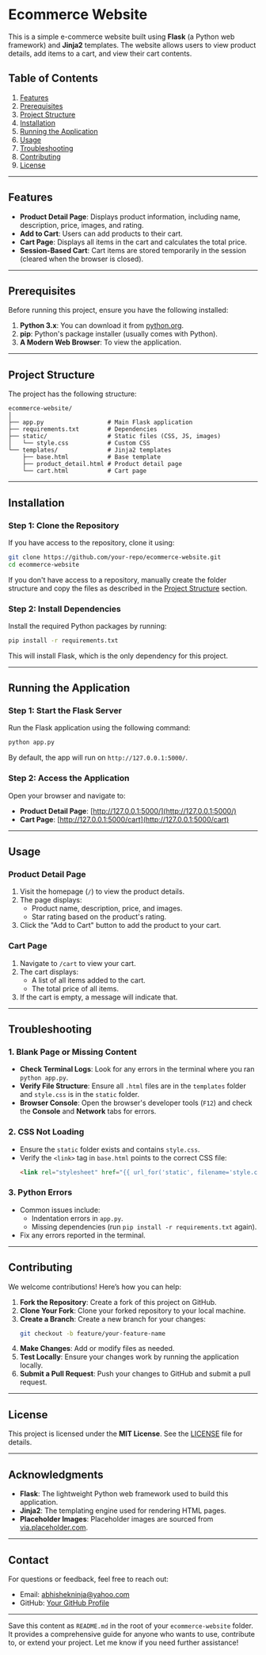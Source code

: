 # Ecommerce Website

This is a simple e-commerce website built using **Flask** (a Python web framework) and **Jinja2** templates. The website allows users to view product details, add items to a cart, and view their cart contents.

## Table of Contents

1. [Features](#features)
2. [Prerequisites](#prerequisites)
3. [Project Structure](#project-structure)
4. [Installation](#installation)
5. [Running the Application](#running-the-application)
6. [Usage](#usage)
7. [Troubleshooting](#troubleshooting)
8. [Contributing](#contributing)
9. [License](#license)

---

## Features

- **Product Detail Page**: Displays product information, including name, description, price, images, and rating.
- **Add to Cart**: Users can add products to their cart.
- **Cart Page**: Displays all items in the cart and calculates the total price.
- **Session-Based Cart**: Cart items are stored temporarily in the session (cleared when the browser is closed).

---

## Prerequisites

Before running this project, ensure you have the following installed:

1. **Python 3.x**: You can download it from [python.org](https://www.python.org/downloads/).
2. **pip**: Python's package installer (usually comes with Python).
3. **A Modern Web Browser**: To view the application.

---

## Project Structure

The project has the following structure:

```
ecommerce-website/
│
├── app.py                  # Main Flask application
├── requirements.txt        # Dependencies
├── static/                 # Static files (CSS, JS, images)
│   └── style.css           # Custom CSS
└── templates/              # Jinja2 templates
    ├── base.html           # Base template
    ├── product_detail.html # Product detail page
    └── cart.html           # Cart page
```

---

## Installation

### Step 1: Clone the Repository

If you have access to the repository, clone it using:

```bash
git clone https://github.com/your-repo/ecommerce-website.git
cd ecommerce-website
```

If you don't have access to a repository, manually create the folder structure and copy the files as described in the [Project Structure](#project-structure) section.

### Step 2: Install Dependencies

Install the required Python packages by running:

```bash
pip install -r requirements.txt
```

This will install Flask, which is the only dependency for this project.

---

## Running the Application

### Step 1: Start the Flask Server

Run the Flask application using the following command:

```bash
python app.py
```

By default, the app will run on `http://127.0.0.1:5000/`.

### Step 2: Access the Application

Open your browser and navigate to:

- **Product Detail Page**: [http://127.0.0.1:5000/](http://127.0.0.1:5000/)
- **Cart Page**: [http://127.0.0.1:5000/cart](http://127.0.0.1:5000/cart)

---

## Usage

### Product Detail Page

1. Visit the homepage (`/`) to view the product details.
2. The page displays:
   - Product name, description, price, and images.
   - Star rating based on the product's rating.
3. Click the "Add to Cart" button to add the product to your cart.

### Cart Page

1. Navigate to `/cart` to view your cart.
2. The cart displays:
   - A list of all items added to the cart.
   - The total price of all items.
3. If the cart is empty, a message will indicate that.

---

## Troubleshooting

### 1. Blank Page or Missing Content

- **Check Terminal Logs**: Look for any errors in the terminal where you ran `python app.py`.
- **Verify File Structure**: Ensure all `.html` files are in the `templates` folder and `style.css` is in the `static` folder.
- **Browser Console**: Open the browser's developer tools (`F12`) and check the **Console** and **Network** tabs for errors.

### 2. CSS Not Loading

- Ensure the `static` folder exists and contains `style.css`.
- Verify the `<link>` tag in `base.html` points to the correct CSS file:
  ```html
  <link rel="stylesheet" href="{{ url_for('static', filename='style.css') }}">
  ```

### 3. Python Errors

- Common issues include:
  - Indentation errors in `app.py`.
  - Missing dependencies (run `pip install -r requirements.txt` again).
- Fix any errors reported in the terminal.

---

## Contributing

We welcome contributions! Here’s how you can help:

1. **Fork the Repository**: Create a fork of this project on GitHub.
2. **Clone Your Fork**: Clone your forked repository to your local machine.
3. **Create a Branch**: Create a new branch for your changes:
   ```bash
   git checkout -b feature/your-feature-name
   ```
4. **Make Changes**: Add or modify files as needed.
5. **Test Locally**: Ensure your changes work by running the application locally.
6. **Submit a Pull Request**: Push your changes to GitHub and submit a pull request.

---

## License

This project is licensed under the **MIT License**. See the [LICENSE](LICENSE) file for details.

---

## Acknowledgments

- **Flask**: The lightweight Python web framework used to build this application.
- **Jinja2**: The templating engine used for rendering HTML pages.
- **Placeholder Images**: Placeholder images are sourced from [via.placeholder.com](https://via.placeholder.com/).

---

## Contact

For questions or feedback, feel free to reach out:

- Email: abhishekninja@yahoo.com
- GitHub: [Your GitHub Profile](https://github.com/newloverofcode2025)

---

Save this content as `README.md` in the root of your `ecommerce-website` folder. It provides a comprehensive guide for anyone who wants to use, contribute to, or extend your project. Let me know if you need further assistance!